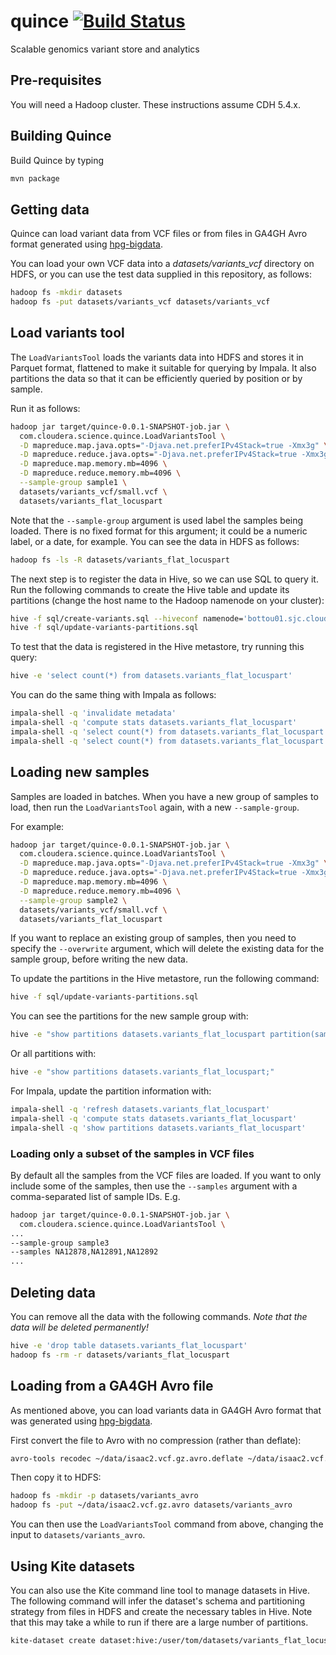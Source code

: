 # quince [![Build Status](https://travis-ci.org/cloudera/quince.svg?branch=master)](https://travis-ci.org/cloudera/quince)
Scalable genomics variant store and analytics

## Pre-requisites

You will need a Hadoop cluster. These instructions assume CDH 5.4.x.

## Building Quince

Build Quince by typing

```bash
mvn package
```

## Getting data

Quince can load variant data from VCF files or from files in GA4GH Avro format generated
using [hpg-bigdata](https://github.com/opencb/hpg-bigdata).

You can load your own VCF data into a _datasets/variants_vcf_ directory on HDFS, or you
 can use the test data supplied in this repository, as follows:

```bash
hadoop fs -mkdir datasets
hadoop fs -put datasets/variants_vcf datasets/variants_vcf
```

## Load variants tool

The `LoadVariantsTool` loads the variants data into HDFS and stores it in Parquet 
format, flattened to make it suitable for querying by Impala. It also partitions the 
data so that it can be efficiently queried by position or by sample.

Run it as follows:

```bash
hadoop jar target/quince-0.0.1-SNAPSHOT-job.jar \
  com.cloudera.science.quince.LoadVariantsTool \
  -D mapreduce.map.java.opts="-Djava.net.preferIPv4Stack=true -Xmx3g" \
  -D mapreduce.reduce.java.opts="-Djava.net.preferIPv4Stack=true -Xmx3g" \
  -D mapreduce.map.memory.mb=4096 \
  -D mapreduce.reduce.memory.mb=4096 \
  --sample-group sample1 \
  datasets/variants_vcf/small.vcf \
  datasets/variants_flat_locuspart
```

Note that the `--sample-group` argument is used label the samples being loaded. There 
is no fixed format for this argument; it could be a numeric label, or a date, for 
example. You can see the data in HDFS as follows:

```bash
hadoop fs -ls -R datasets/variants_flat_locuspart
```

The next step is to register the data in Hive, so we can use SQL to query it. Run the 
following commands to create the Hive table and update its partitions (change the host 
name to the Hadoop namenode on your cluster):

```bash
hive -f sql/create-variants.sql --hiveconf namenode='bottou01.sjc.cloudera.com'
hive -f sql/update-variants-partitions.sql
```

To test that the data is registered in the Hive metastore, try running this query:

```bash
hive -e 'select count(*) from datasets.variants_flat_locuspart'
```

You can do the same thing with Impala as follows:

```bash
impala-shell -q 'invalidate metadata'
impala-shell -q 'compute stats datasets.variants_flat_locuspart'
impala-shell -q 'select count(*) from datasets.variants_flat_locuspart'
impala-shell -q 'select count(*) from datasets.variants_flat_locuspart where referencename="1"'
```

## Loading new samples

Samples are loaded in batches. When you have a new group of samples to load, then run the
`LoadVariantsTool` again, with a new `--sample-group`.

For example:

```bash
hadoop jar target/quince-0.0.1-SNAPSHOT-job.jar \
  com.cloudera.science.quince.LoadVariantsTool \
  -D mapreduce.map.java.opts="-Djava.net.preferIPv4Stack=true -Xmx3g" \
  -D mapreduce.reduce.java.opts="-Djava.net.preferIPv4Stack=true -Xmx3g" \
  -D mapreduce.map.memory.mb=4096 \
  -D mapreduce.reduce.memory.mb=4096 \
  --sample-group sample2 \
  datasets/variants_vcf/small.vcf \
  datasets/variants_flat_locuspart
```

If you want to replace an existing group of samples, then you need to specify the 
`--overwrite` argument, which will delete the existing data for the sample group, 
before writing the new data.

To update the partitions in the Hive metastore, run the following command:

```bash
hive -f sql/update-variants-partitions.sql
```

You can see the partitions for the new sample group with:

```bash
hive -e "show partitions datasets.variants_flat_locuspart partition(sample_group='sample2');"
```

Or all partitions with:

```bash
hive -e "show partitions datasets.variants_flat_locuspart;"
```

For Impala, update the partition information with:

```bash
impala-shell -q 'refresh datasets.variants_flat_locuspart'
impala-shell -q 'compute stats datasets.variants_flat_locuspart'
impala-shell -q 'show partitions datasets.variants_flat_locuspart'
```

### Loading only a subset of the samples in VCF files

By default all the samples from the VCF files are loaded. If you want to only include 
some of the samples, then use the `--samples` argument with a comma-separated list of 
sample IDs. E.g. 

```bash
hadoop jar target/quince-0.0.1-SNAPSHOT-job.jar \
  com.cloudera.science.quince.LoadVariantsTool \
...
--sample-group sample3
--samples NA12878,NA12891,NA12892
...
```

## Deleting data

You can remove all the data with the following commands. _Note that the data will be 
deleted permanently!_

```bash
hive -e 'drop table datasets.variants_flat_locuspart'
hadoop fs -rm -r datasets/variants_flat_locuspart
```

## Loading from a GA4GH Avro file

As mentioned above, you can load variants data in GA4GH Avro format that was 
generated using [hpg-bigdata](https://github.com/opencb/hpg-bigdata).

First convert the file to Avro with no compression (rather than deflate):

```bash
avro-tools recodec ~/data/isaac2.vcf.gz.avro.deflate ~/data/isaac2.vcf.gz.avro
```

Then copy it to HDFS:

```bash
hadoop fs -mkdir -p datasets/variants_avro
hadoop fs -put ~/data/isaac2.vcf.gz.avro datasets/variants_avro
```

You can then use the `LoadVariantsTool` command from above, changing the input to 
`datasets/variants_avro`.

## Using Kite datasets

You can also use the Kite command line tool to manage datasets in Hive. The 
following command will infer the dataset's schema and partitioning strategy from files 
in HDFS and create the necessary tables in Hive. Note that this may take
 a while to run if there are a large number of partitions.

```bash
kite-dataset create dataset:hive:/user/tom/datasets/variants_flat_locuspart
```